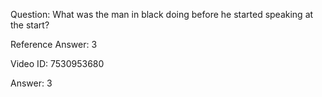 Question: What was the man in black doing before he started speaking at the start?

Reference Answer: 3

Video ID: 7530953680

Answer: 3

